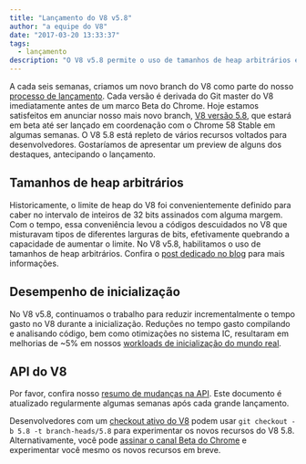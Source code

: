 ```yaml
---
title: "Lançamento do V8 v5.8"
author: "a equipe do V8"
date: "2017-03-20 13:33:37"
tags: 
  - lançamento
description: "O V8 v5.8 permite o uso de tamanhos de heap arbitrários e melhora o desempenho de inicialização."
---
```

A cada seis semanas, criamos um novo branch do V8 como parte do nosso [processo de lançamento](/docs/release-process). Cada versão é derivada do Git master do V8 imediatamente antes de um marco Beta do Chrome. Hoje estamos satisfeitos em anunciar nosso mais novo branch, [V8 versão 5.8](https://chromium.googlesource.com/v8/v8.git/+log/branch-heads/5.8), que estará em beta até ser lançado em coordenação com o Chrome 58 Stable em algumas semanas. O V8 5.8 está repleto de vários recursos voltados para desenvolvedores. Gostaríamos de apresentar um preview de alguns dos destaques, antecipando o lançamento.

<!--truncate-->
## Tamanhos de heap arbitrários

Historicamente, o limite de heap do V8 foi convenientemente definido para caber no intervalo de inteiros de 32 bits assinados com alguma margem. Com o tempo, essa conveniência levou a códigos descuidados no V8 que misturavam tipos de diferentes larguras de bits, efetivamente quebrando a capacidade de aumentar o limite. No V8 v5.8, habilitamos o uso de tamanhos de heap arbitrários. Confira o [post dedicado no blog](/blog/heap-size-limit) para mais informações.

## Desempenho de inicialização

No V8 v5.8, continuamos o trabalho para reduzir incrementalmente o tempo gasto no V8 durante a inicialização. Reduções no tempo gasto compilando e analisando código, bem como otimizações no sistema IC, resultaram em melhorias de ~5% em nossos [workloads de inicialização do mundo real](/blog/real-world-performance).

## API do V8

Por favor, confira nosso [resumo de mudanças na API](https://docs.google.com/document/d/1g8JFi8T_oAE_7uAri7Njtig7fKaPDfotU6huOa1alds/edit). Este documento é atualizado regularmente algumas semanas após cada grande lançamento.

Desenvolvedores com um [checkout ativo do V8](/docs/source-code#using-git) podem usar `git checkout -b 5.8 -t branch-heads/5.8` para experimentar os novos recursos do V8 5.8. Alternativamente, você pode [assinar o canal Beta do Chrome](https://www.google.com/chrome/browser/beta.html) e experimentar você mesmo os novos recursos em breve.
